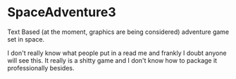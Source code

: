 # SpaceAdventure3
Text Based (at the moment, graphics are being considered) adventure game set in space.


I don't really know what people put in a read me and frankly I doubt anyone will see this. It really is a shitty game and I don't know how to package it professionally besides.
